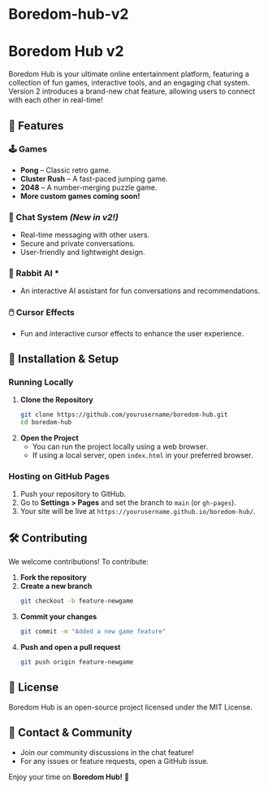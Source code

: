 # Boredom-hub-v2
# Boredom Hub v2

Boredom Hub is your ultimate online entertainment platform, featuring a collection of fun games, interactive tools, and an engaging chat system. Version 2 introduces a brand-new chat feature, allowing users to connect with each other in real-time!

## 🌟 Features

### 🕹️ Games
- **Pong** – Classic retro game.
- **Cluster Rush** – A fast-paced jumping game.
- **2048** – A number-merging puzzle game.
- **More custom games coming soon!**

### 💬 Chat System *(New in v2!)*
- Real-time messaging with other users.
- Secure and private conversations.
- User-friendly and lightweight design.

### 🐰 Rabbit AI *
- An interactive AI assistant for fun conversations and recommendations.

### 🖱️ Cursor Effects 
- Fun and interactive cursor effects to enhance the user experience.

## 🚀 Installation & Setup

### Running Locally
1. **Clone the Repository**
   ```sh
   git clone https://github.com/yourusername/boredom-hub.git
   cd boredom-hub
   ```
2. **Open the Project**
   - You can run the project locally using a web browser.
   - If using a local server, open `index.html` in your preferred browser.

### Hosting on GitHub Pages
1. Push your repository to GitHub.
2. Go to **Settings > Pages** and set the branch to `main` (or `gh-pages`).
3. Your site will be live at `https://yourusername.github.io/boredom-hub/`.

## 🛠️ Contributing
We welcome contributions! To contribute:
1. **Fork the repository**
2. **Create a new branch**
   ```sh
   git checkout -b feature-newgame
   ```
3. **Commit your changes**
   ```sh
   git commit -m "Added a new game feature"
   ```
4. **Push and open a pull request**
   ```sh
   git push origin feature-newgame
   ```

## 📜 License
Boredom Hub is an open-source project licensed under the MIT License.

## 📢 Contact & Community
- Join our community discussions in the chat feature!
- For any issues or feature requests, open a GitHub issue.

Enjoy your time on **Boredom Hub!** 🎉

